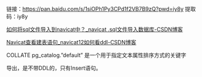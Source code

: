 链接：https://pan.baidu.com/s/1siOPh1Py3CPd1f2VB7B9zQ?pwd=iy8y 
提取码：iy8y



[如何将sql文件导入到navicat中？_navicat .sql文件导入数据库-CSDN博客](https://blog.csdn.net/will__be/article/details/107542003)

[Navicat查看建表语句_navicat12如何看ddl-CSDN博客](https://blog.csdn.net/qq_35760825/article/details/124734000)

COLLATE pg_catalog.”default” 是一个用于指定文本属性排序方式的关键字

导出，是不带DDL的，只有Insert语句。
